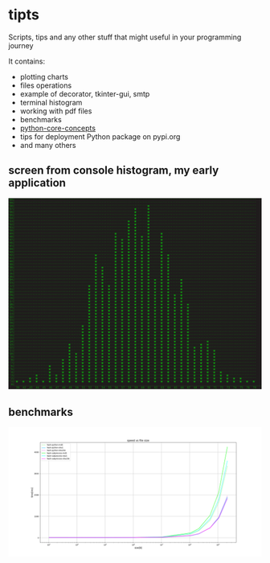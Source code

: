 # tipts
Scripts, tips and any other stuff that might useful in your programming journey

It contains:
  - plotting charts
  - files operations
  - example of decorator, tkinter-gui, smtp
  - terminal histogram
  - working with pdf files
  - benchmarks
  - [python-core-concepts](python-core-concepts.md)
  - tips for deployment Python package on pypi.org
  - and many others

## screen from console histogram, my early application
![image](HIST/example01.png)

## benchmarks
![image](benchmarks/hash-speed/file-size-vs-hash-speed.png)
